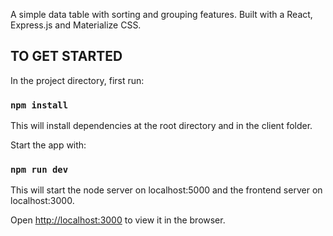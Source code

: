 A simple data table with sorting and grouping features. Built with a React, Express.js and Materialize CSS.

## TO GET STARTED

In the project directory, first run:

### `npm install`

This will install dependencies at the root directory and in the client folder.<br />

Start the app with:

### `npm run dev`

This will start the node server on localhost:5000 and the frontend server on localhost:3000.

Open [http://localhost:3000](http://localhost:3000) to view it in the browser.


